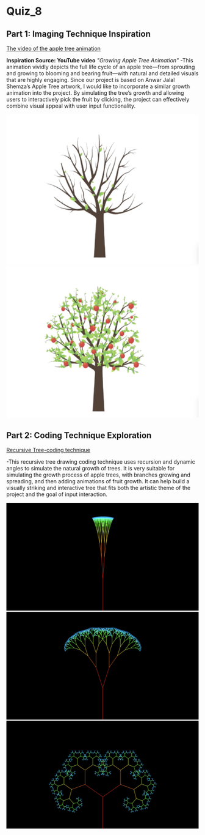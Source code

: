 # Quiz_8
## Part 1: Imaging Technique Inspiration
[The video of the apple tree animation](https://www.youtube.com/watch?v=kYcIkOTqtcc)

**Inspiration Source: YouTube video** *"Growing Apple Tree Animation"*
-This animation vividly depicts the full life cycle of an apple tree—from sprouting and growing to blooming and bearing fruit—with natural and detailed visuals that are highly engaging. 
Since our project is based on Anwar Jalal Shemza’s Apple Tree artwork, I would like to incorporate a similar growth animation into the project. By simulating the tree’s growth and allowing 
users to interactively pick the fruit by clicking, the project can effectively combine visual appeal with user input functionality.

![apple_tree_animation_1](readmeImages/apple_tree_animation_1.png)
![apple_tree_animation_1](readmeImages/apple_tree_animation_2.png)

## Part 2: Coding Technique Exploration
[Recursive Tree-coding technique](https://p5js.org/examples/repetition-recursive-tree/)

-This recursive tree drawing coding technique uses recursion and dynamic angles to simulate the natural growth of trees. It is very suitable for simulating the growth process of apple trees, 
with branches growing and spreading, and then adding animations of fruit growth. It can help build a visually striking and interactive tree that fits both the artistic theme of the project and the goal of input interaction.

![readmeImages/Recursive_Tree_1](readmeImages/Recursive_Tree_1.png)
![readmeImages/Recursive_Tree_2](readmeImages/Recursive_Tree_2.png)
![readmeImages/Recursive_Tree_3](readmeImages/Recursive_Tree_3.png)

